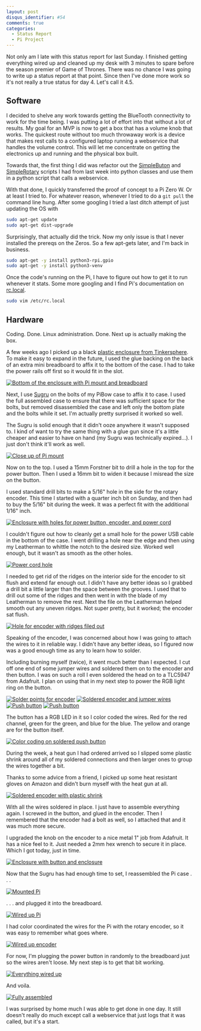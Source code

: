 ```yaml
---
layout: post
disqus_identifier: #54
comments: true
categories:
  - Status Report
  - Pi Project
---
```


Not only am I late with this status report for last Sunday. I
finished getting everything wired up and cleaned up my desk with 3
minutes to spare before the season premier of Game of Thrones. There
was no chance I was going to write up a status report at that point.
Since then I've done more work so it's not really a true status for
day 4. Let's call it 4.5.

## Software

I decided to shelve any work towards getting the BlueTooth
connectivity to work for the time being. I was putting a lot of
effort into that without a lot of results. My goal for an MVP is now
to get a box that has a volume knob that works. The quickest route
without too much throwaway work is a device that makes rest calls to
a configured laptop running a webservice that handles the volume
control. This will let me concentrate on getting the electronics up
and running and the physical box built.

Towards that, the first thing I did was refactor out the
[SimpleButon](https://github.com/jquintus/PiProject/blob/0107b1615cceb5418388e4c77695076addbb96d1/SimpleIO/SimpleButton.py)
and
[SimpleRotary](https://github.com/jquintus/PiProject/blob/0107b1615cceb5418388e4c77695076addbb96d1/SimpleIO/SimpleRotary.py)
scripts I had from last week into python classes and use them in a
python script that calls a webservice.

With that done, I quickly transferred the proof of concept to a Pi
Zero W. Or at least I tried to. For whatever reason, whenever I
tried to do a `git pull` the command line hung. After some googling
I tried a last ditch attempt of just updating the OS with 

```bash
sudo apt-get update
sudo apt-get dist-upgrade
```

Surprisingly, that actually did the trick. Now my only issue is that
I never installed the prereqs on the Zeros. So a few apt-gets later,
and I'm back in business.

```bash
sudo apt-get -y install python3-rpi.gpio
sudo apt-get -y install python3-venv
```

Once the code's running on the Pi, I have to figure out how to get
it to run whenever it stats. Some more googling and I find Pi's
documentation on
[rc.local](https://www.raspberrypi.org/documentation/linux/usage/rc-local.md).

```bash
sudo vim /etc/rc.local
```

## Hardware

Coding. Done. Linux administration. Done. Next up is actually making
the box.

A few weeks ago I picked up a black [plastic enclosure from
Tinkersphere](https://tinkersphere.com/enclosures-storage/1418-black-abs-project-box-130x70x45mm.html).
To make it easy to expand in the future, I used the glue backing on
the back of an extra mini breadboard to affix it to the bottom of
the case. I had to take the power rails off first so it would fit in
the slot.

[![Bottom of the enclosure with Pi mount and breadboard](/images/posts/2019/2019-04-19-Pi-Project-Status-Report-Day-4.5/small/initial_build_01.jpg)](/images/posts/2019/2019-04-19-Pi-Project-Status-Report-Day-4.5/initial_build_01.jpg)

Next, I use [Sugru](https://sugru.com/) on the bolts of my PiBow
case to affix it to case. I used the full assembled case to ensure
that there was sufficient space for the bolts, but removed
disassembled the case and left only the bottom plate and the bolts
while it set. I'm actually pretty surprised it worked so well. 

The Sugru is solid enough that it didn't ooze anywhere it wasn't
supposed to. I kind of want to try the same thing with a glue gun
since it's a little cheaper and easier to have on hand (my Sugru was
technically expired...). I just don't think it'll work as well.

[![Close up of Pi mount](/images/posts/2019/2019-04-19-Pi-Project-Status-Report-Day-4.5/small/initial_build_02.jpg)](/images/posts/2019/2019-04-19-Pi-Project-Status-Report-Day-4.5/initial_build_02.jpg)

Now on to the top. I used a 15mm Forstner bit to drill a hole in the
top for the power button. Then I used a 16mm bit to widen it because
I misread the size on the button. 

I used standard drill bits to make a 5/16" hole in the side for the
rotary encoder. This time I started with a quarter inch bit on
Sunday, and then had to buy the 5/16" bit during the week. It was a
perfect fit with the additional 1/16" inch.

[![Enclosure with holes for power button, encoder, and power cord](/images/posts/2019/2019-04-19-Pi-Project-Status-Report-Day-4.5/small/initial_build_03.jpg)](/images/posts/2019/2019-04-19-Pi-Project-Status-Report-Day-4.5/initial_build_03.jpg)

I couldn't figure out how to cleanly get a small hole for the power
USB cable in the bottom of the case. I went drilling a hole near the
edge and then using my Leatherman to whittle the notch to the
desired size. Worked well enough, but it wasn't as smooth as the
other holes.

[![Power cord hole](/images/posts/2019/2019-04-19-Pi-Project-Status-Report-Day-4.5/small/initial_build_04.jpg)](/images/posts/2019/2019-04-19-Pi-Project-Status-Report-Day-4.5/initial_build_04.jpg)

I needed to get rid of the ridges on the interior side for the
encoder to sit flush and extend far enough out. I didn't have any
better ideas so I grabbed a drill bit a little larger than the space
between the grooves. I used that to drill out some of the ridges
and then went in with the blade of my Leatherman to remove the rest.
Next the file on the Leatherman helped smooth out any uneven ridges.
Not super pretty, but it worked; the encoder sat flush.

[![Hole for encoder with ridges filed out](/images/posts/2019/2019-04-19-Pi-Project-Status-Report-Day-4.5/small/initial_build_05.jpg)](/images/posts/2019/2019-04-19-Pi-Project-Status-Report-Day-4.5/initial_build_05.jpg)

Speaking of the encoder, I was concerned about how I was going to
attach the wires to it in reliable way. I didn't have any better
ideas, so I figured now was a good enough time as any to learn how
to solder. 

Including burning myself (twice), it went much better than I
expected. I cut off one end of some jumper wires and soldered them
on to the encoder and then button. I was on such a roll I even
soldered the head on to a TLC5947 from Adafruit. I plan on using
that in my next step to power the RGB light ring on the button.

[![Solder points for encoder](/images/posts/2019/2019-04-19-Pi-Project-Status-Report-Day-4.5/small/initial_build_06.jpg)](/images/posts/2019/2019-04-19-Pi-Project-Status-Report-Day-4.5/initial_build_06.jpg)
[![Soldered encoder and jumper wires](/images/posts/2019/2019-04-19-Pi-Project-Status-Report-Day-4.5/small/initial_build_08.jpg)](/images/posts/2019/2019-04-19-Pi-Project-Status-Report-Day-4.5/initial_build_08.jpg)
[![Push button](/images/posts/2019/2019-04-19-Pi-Project-Status-Report-Day-4.5/small/initial_build_09.jpg)](/images/posts/2019/2019-04-19-Pi-Project-Status-Report-Day-4.5/initial_build_09.jpg)
[![Push button](/images/posts/2019/2019-04-19-Pi-Project-Status-Report-Day-4.5/small/initial_build_10.jpg)](/images/posts/2019/2019-04-19-Pi-Project-Status-Report-Day-4.5/initial_build_10.jpg)

The button has a RGB LED in it so I color coded the wires. Red for the red channel, green for the green, and blue for the blue. The yellow and orange are for the button itself.

[![Color coding on soldered push button](/images/posts/2019/2019-04-19-Pi-Project-Status-Report-Day-4.5/small/initial_build_11.jpg)](/images/posts/2019/2019-04-19-Pi-Project-Status-Report-Day-4.5/initial_build_11.jpg)

During the week, a heat gun I had ordered arrived so I slipped some
plastic shrink around all of my soldered connections and then larger
ones to group the wires together a bit. 

Thanks to some advice from a friend, I picked up some heat resistant
gloves on Amazon and didn't burn myself with the heat gun at all.

[![Soldered encoder with plastic shrink](/images/posts/2019/2019-04-19-Pi-Project-Status-Report-Day-4.5/small/initial_build_12.jpg)](/images/posts/2019/2019-04-19-Pi-Project-Status-Report-Day-4.5/initial_build_12.jpg)

With all the wires soldered in place. I just have to assemble
everything again. I screwed in the button, and glued in the encoder.
Then I remembered that the encoder had a bolt as well, so I attached
that and it was much more secure. 

I upgraded the knob on the encoder to a nice metal 1" job from Adafruit. It has a nice feel to it. Just needed a 2mm hex wrench to secure it in place. Which I got today, just in time.

[![Enclosure with button and enclosure](/images/posts/2019/2019-04-19-Pi-Project-Status-Report-Day-4.5/small/initial_build_13.jpg)](/images/posts/2019/2019-04-19-Pi-Project-Status-Report-Day-4.5/initial_build_13.jpg)

Now that the Sugru has had enough time to set, I reassembled the Pi
case . . .

[![Mounted Pi](/images/posts/2019/2019-04-19-Pi-Project-Status-Report-Day-4.5/small/initial_build_14.jpg)](/images/posts/2019/2019-04-19-Pi-Project-Status-Report-Day-4.5/initial_build_14.jpg)

. . . and plugged it into the breadboard.

[![Wired up Pi](/images/posts/2019/2019-04-19-Pi-Project-Status-Report-Day-4.5/small/initial_build_15.jpg)](/images/posts/2019/2019-04-19-Pi-Project-Status-Report-Day-4.5/initial_build_15.jpg)

I had color coordinated the wires for the Pi with the rotary
encoder, so it was easy to remember what goes where.

[![Wired up encoder](/images/posts/2019/2019-04-19-Pi-Project-Status-Report-Day-4.5/small/initial_build_16.jpg)](/images/posts/2019/2019-04-19-Pi-Project-Status-Report-Day-4.5/initial_build_16.jpg)

For now, I'm plugging the power button in randomly to the breadboard
just so the wires aren't loose. My next step is to get that bit
working.

[![Everything wired up](/images/posts/2019/2019-04-19-Pi-Project-Status-Report-Day-4.5/small/initial_build_17.jpg)](/images/posts/2019/2019-04-19-Pi-Project-Status-Report-Day-4.5/initial_build_17.jpg)

And voila.

[![Fully assembled](/images/posts/2019/2019-04-19-Pi-Project-Status-Report-Day-4.5/small/initial_build_18.jpg)](/images/posts/2019/2019-04-19-Pi-Project-Status-Report-Day-4.5/initial_build_18.jpg)

I was surprised by home much I was able to get done in one day. It
still doesn't really do much except call a webservice that just logs
that it was called, but it's a start.
